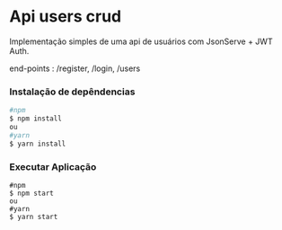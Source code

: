 # Api users crud

Implementação simples de uma api de usuários com JsonServe + JWT Auth.

end-points : /register, /login, /users

### Instalação de depêndencias

```bash
#npm
$ npm install
ou
#yarn
$ yarn install
```

### Executar Aplicação

```
#npm
$ npm start
ou
#yarn
$ yarn start
```
